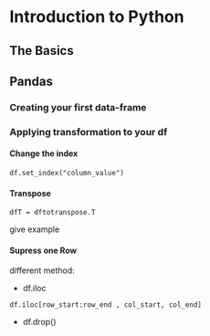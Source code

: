 # Introduction to Python

## The Basics

## Pandas

### Creating your first data-frame

### Applying transformation to your df

#### Change the index

```
df.set_index("column_value")
```

#### Transpose

```
dfT = dftotranspose.T
```

give example

#### Supress one Row

different method:
- df.iloc

```
df.iloc[row_start:row_end , col_start, col_end]
```


- df.drop()